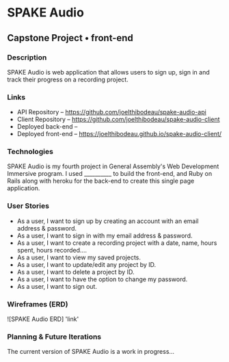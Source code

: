 # SPAKE Audio #

## Capstone Project • front-end ##

### Description ###

SPAKE Audio is web application that allows users to sign up, sign in and track
their progress on a recording project.

### Links ###

* API Repository – https://github.com/joelthibodeau/spake-audio-api
* Client Repository – https://github.com/joelthibodeau/spake-audio-client
* Deployed back-end –
* Deployed front-end – https://joelthibodeau.github.io/spake-audio-client/

### Technologies ###

SPAKE Audio is my fourth project in General Assembly's Web Development Immersive program.
I used __________ to build the front-end, and
Ruby on Rails along with heroku for the back-end to create this single page application.

### User Stories ###

* As a user, I want to sign up by creating an account with an email address & password.
* As a user, I want to sign in with my email address & password.
* As a user, I want to create a recording project with a date, name, hours spent, hours recorded....
* As a user, I want to view my saved projects.
* As a user, I want to update/edit any project by ID.
* As a user, I want to delete a project by ID.
* As a user, I want to have the option to change my password.
* As a user, I want to sign out.

### Wireframes (ERD) ###

![SPAKE Audio ERD] 'link'

### Planning & Future Iterations ###

The current version of SPAKE Audio is a work in progress...
